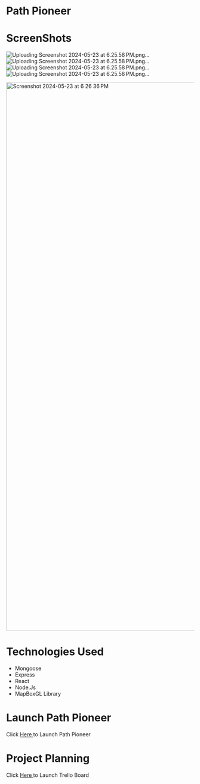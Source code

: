 # Path Pioneer

# ScreenShots
![Uploading Screenshot 2024-05-23 at 6.25.58 PM.png…]()
![Uploading Screenshot 2024-05-23 at 6.25.58 PM.png…]()
![Uploading Screenshot 2024-05-23 at 6.25.58 PM.png…]()
![Uploading Screenshot 2024-05-23 at 6.25.58 PM.png…]()



<img width="1470" alt="Screenshot 2024-05-23 at 6 26 36 PM" src="https://github.com/fahdm/pathpioneer/assets/8414726/25d9480f-cd01-49b2-9627-16a1d39e7f9a">


# Technologies Used

* Mongoose
* Express
* React
* Node.Js
* MapBoxGL Library


# Launch Path Pioneer

Click [ Here ](https://path-pioneer-d87bb5db5253.herokuapp.com) to Launch Path Pioneer

# Project Planning

Click [ Here ](https://trello.com/b/ONrP0ctP/project-4) to Launch Trello Board

